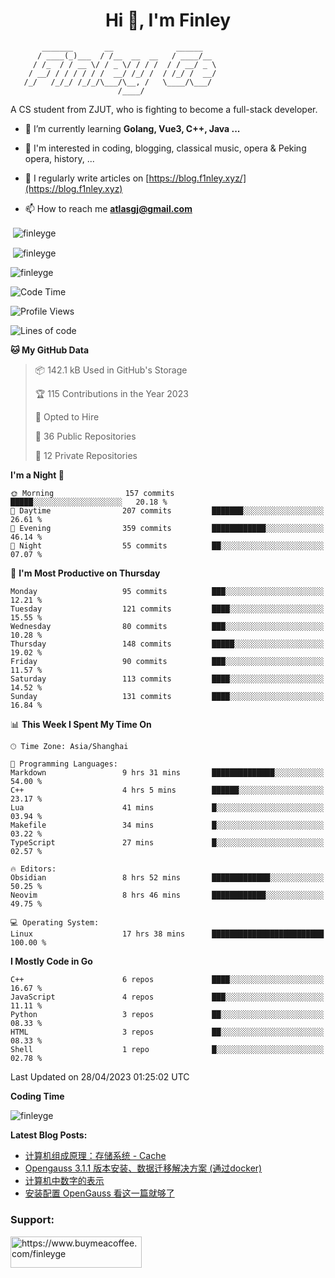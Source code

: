 <h1 align="center">Hi 👋, I'm Finley</h1>

```text
       _______       __              ______   
      / ____(_)___  / /__  __  __   / ____/__ 
     / /_  / / __ \/ / _ \/ / / /  / / __/ _ \
    / __/ / / / / / /  __/ /_/ /  / /_/ /  __/
   /_/   /_/_/ /_/_/\___/\__, /   \____/\___/
                        /____/                
```

<p align="left">

A CS student from ZJUT,
who is fighting to become a full-stack developer.

</p>

<p align="left">

- 🌱 I’m currently learning **Golang, Vue3, C++, Java ...**

- 🧠 I'm interested in coding, blogging, classical music, opera & Peking opera, history, ...

- 📝 I regularly write articles on [https://blog.f1nley.xyz/](https://blog.f1nley.xyz)

- 📫 How to reach me **atlasgj@gmail.com**

</p>

<p>&nbsp;<img align="center" src="https://github-readme-stats.vercel.app/api/top-langs/?username=finleyge&show_icons=true&locale=en&hide=javascript,html,tex" alt="finleyge" /></p>

<p>&nbsp;<img align="center" src="https://github-readme-stats.vercel.app/api?username=finleyge&show_icons=true&locale=en" alt="finleyge" /></p>

<p><img align="center" src="https://github-readme-streak-stats.herokuapp.com/?user=finleyge&" alt="finleyge" /></p>

<!--START_SECTION:waka-->
![Code Time](http://img.shields.io/badge/Code%20Time-569%20hrs%2057%20mins-blue)

![Profile Views](http://img.shields.io/badge/Profile%20Views-4-blue)

![Lines of code](https://img.shields.io/badge/From%20Hello%20World%20I%27ve%20Written-529.5%20thousand%20lines%20of%20code-blue)

**🐱 My GitHub Data** 

> 📦 142.1 kB Used in GitHub's Storage 
 > 
> 🏆 115 Contributions in the Year 2023
 > 
> 💼 Opted to Hire
 > 
> 📜 36 Public Repositories 
 > 
> 🔑 12 Private Repositories 
 > 
**I'm a Night 🦉** 

```text
🌞 Morning                157 commits         █████░░░░░░░░░░░░░░░░░░░░   20.18 % 
🌆 Daytime                207 commits         ███████░░░░░░░░░░░░░░░░░░   26.61 % 
🌃 Evening                359 commits         ████████████░░░░░░░░░░░░░   46.14 % 
🌙 Night                  55 commits          ██░░░░░░░░░░░░░░░░░░░░░░░   07.07 % 
```
📅 **I'm Most Productive on Thursday** 

```text
Monday                   95 commits          ███░░░░░░░░░░░░░░░░░░░░░░   12.21 % 
Tuesday                  121 commits         ████░░░░░░░░░░░░░░░░░░░░░   15.55 % 
Wednesday                80 commits          ███░░░░░░░░░░░░░░░░░░░░░░   10.28 % 
Thursday                 148 commits         █████░░░░░░░░░░░░░░░░░░░░   19.02 % 
Friday                   90 commits          ███░░░░░░░░░░░░░░░░░░░░░░   11.57 % 
Saturday                 113 commits         ████░░░░░░░░░░░░░░░░░░░░░   14.52 % 
Sunday                   131 commits         ████░░░░░░░░░░░░░░░░░░░░░   16.84 % 
```


📊 **This Week I Spent My Time On** 

```text
🕑︎ Time Zone: Asia/Shanghai

💬 Programming Languages: 
Markdown                 9 hrs 31 mins       ██████████████░░░░░░░░░░░   54.00 % 
C++                      4 hrs 5 mins        ██████░░░░░░░░░░░░░░░░░░░   23.17 % 
Lua                      41 mins             █░░░░░░░░░░░░░░░░░░░░░░░░   03.94 % 
Makefile                 34 mins             █░░░░░░░░░░░░░░░░░░░░░░░░   03.22 % 
TypeScript               27 mins             █░░░░░░░░░░░░░░░░░░░░░░░░   02.57 % 

🔥 Editors: 
Obsidian                 8 hrs 52 mins       █████████████░░░░░░░░░░░░   50.25 % 
Neovim                   8 hrs 46 mins       ████████████░░░░░░░░░░░░░   49.75 % 

💻 Operating System: 
Linux                    17 hrs 38 mins      █████████████████████████   100.00 % 
```

**I Mostly Code in Go** 

```text
C++                      6 repos             ████░░░░░░░░░░░░░░░░░░░░░   16.67 % 
JavaScript               4 repos             ███░░░░░░░░░░░░░░░░░░░░░░   11.11 % 
Python                   3 repos             ██░░░░░░░░░░░░░░░░░░░░░░░   08.33 % 
HTML                     3 repos             ██░░░░░░░░░░░░░░░░░░░░░░░   08.33 % 
Shell                    1 repo              █░░░░░░░░░░░░░░░░░░░░░░░░   02.78 % 
```




 Last Updated on 28/04/2023 01:25:02 UTC
<!--END_SECTION:waka-->
**Coding Time**
<p>
       <img align="center" src="https://wakatime.com/share/@1f267603-cf28-47c9-a32c-2753500710e7/96d852e9-5832-42ff-acaa-a48a5371ba9d.svg" alt="finleyge" />
</p>

</p>


**Latest Blog Posts:**

<!-- BLOG-POST-LIST:START -->
- [计算机组成原理：存储系统 - Cache](https://blog.f1nley.xyz/post/ee/cache/)
- [Opengauss 3.1.1 版本安装、数据迁移解决方案 &lpar;通过docker&rpar;](https://blog.f1nley.xyz/post/linux/opengauss311/)
- [计算机中数字的表示](https://blog.f1nley.xyz/post/ee/number_representation/)
- [安装配置 OpenGauss 看这一篇就够了](https://blog.f1nley.xyz/post/linux/config_opengauss_full_edition/)
<!-- BLOG-POST-LIST:END -->

<h3 align="left">Support:</h3>

<p align="left">

<a href="https://www.buymeacoffee.com/finleyge"> <img align="left" src="https://cdn.buymeacoffee.com/buttons/v2/default-yellow.png" height="50" width="210" alt="https://www.buymeacoffee.com/finleyge" />

</a>
</p>

